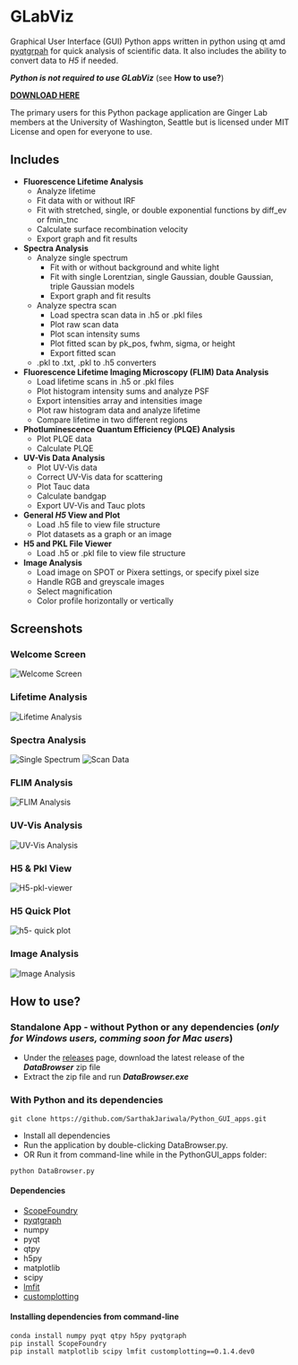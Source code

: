 # GLabViz
Graphical User Interface (GUI) Python apps written in python using qt amd [pyqtgrpah](http://www.pyqtgraph.org/) for quick analysis of scientific data. It also includes the ability to convert data to *H5* if needed.

_**Python is not required to use GLabViz**_ (see **How to use?**)

[**DOWNLOAD HERE**](https://github.com/SarthakJariwala/Python_GUI_apps/releases)

The primary users for this Python package application are Ginger Lab members at the University of Washington, Seattle but is licensed under MIT License and open for everyone to use.

## Includes
* **Fluorescence Lifetime Analysis**
    * Analyze lifetime
    * Fit data with or without IRF
    * Fit with stretched, single, or double exponential functions by diff_ev or fmin_tnc
    * Calculate surface recombination velocity
    * Export graph and fit results
* **Spectra Analysis**
    * Analyze single spectrum
        * Fit with or without background and white light
        * Fit with single Lorentzian, single Gaussian, double Gaussian, triple Gaussian models
        * Export graph and fit results
    * Analyze spectra scan
        * Load spectra scan data in .h5 or .pkl files
        * Plot raw scan data
        * Plot scan intensity sums
        * Plot fitted scan by pk_pos, fwhm, sigma, or height
        * Export fitted scan
    * .pkl to .txt, .pkl to .h5 converters
* **Fluorescence Lifetime Imaging Microscopy (FLIM) Data Analysis**
    * Load lifetime scans in .h5 or .pkl files
    * Plot histogram intensity sums and analyze PSF
    * Export intensities array and intensities image
    * Plot raw histogram data and analyze lifetime
    * Compare lifetime in two different regions
* **Photluminescence Quantum Efficiency (PLQE) Analysis**
    * Plot PLQE data
    * Calculate PLQE
* **UV-Vis Data Analysis**
    * Plot UV-Vis data
    * Correct UV-Vis data for scattering
    * Plot Tauc data
    * Calculate bandgap
    * Export UV-Vis and Tauc plots
* **General *H5* View and Plot**
    * Load .h5 file to view file structure
    * Plot datasets as a graph or an image
* **H5 and PKL File Viewer**
    * Load .h5 or .pkl file to view file structure
* **Image Analysis**
    * Load image on SPOT or Pixera settings, or specify pixel size
    * Handle RGB and greyscale images 
    * Select magnification
    * Color profile horizontally or vertically

## Screenshots
### Welcome Screen
![Welcome Screen](https://github.com/SarthakJariwala/Python_GUI_apps/blob/master/Screenshots/GLabViz_interface_1.png)
### Lifetime Analysis
![Lifetime Analysis](https://github.com/SarthakJariwala/Python_GUI_apps/blob/master/Screenshots/GLabViz_Lifetime_analysis_2.png)
### Spectra Analysis
![Single Spectrum](https://github.com/SarthakJariwala/Python_GUI_apps/blob/master/Screenshots/GLabViz_Spectrum_analysis_1.png)
![Scan Data](https://github.com/SarthakJariwala/Python_GUI_apps/blob/master/Screenshots/GLabViz_Spectrum_analysis_2.png)
### FLIM Analysis
![FLIM Analysis](https://github.com/SarthakJariwala/Python_GUI_apps/blob/master/Screenshots/GLabViz_FLIM_analysis_2.png)
### UV-Vis Analysis
![UV-Vis Analysis](https://github.com/SarthakJariwala/Python_GUI_apps/blob/master/Screenshots/GLabViz_UVvis_analysis_1.PNG)
### H5 & Pkl View
![H5-pkl-viewer](https://github.com/SarthakJariwala/Python_GUI_apps/blob/master/Screenshots/GLabViz_h5_ViewPlot_analysis_1.PNG)
### H5 Quick Plot
![h5- quick plot](https://github.com/SarthakJariwala/Python_GUI_apps/blob/master/Screenshots/GLabViz_h5_ViewPlot_analysis_2.PNG)
### Image Analysis
![Image Analysis](https://github.com/SarthakJariwala/Python_GUI_apps/blob/master/Screenshots/GLabViz_Image_analysis_1.png)

## How to use?
### Standalone App - without Python or any dependencies (_only for Windows users, comming soon for Mac users_)
* Under the [releases](https://github.com/SarthakJariwala/Python_GUI_apps/releases) page, download the latest release of the _**DataBrowser**_ zip file
* Extract the zip file and run _**DataBrowser.exe**_
### With Python and its dependencies
```
git clone https://github.com/SarthakJariwala/Python_GUI_apps.git
```
* Install all dependencies
* Run the application by double-clicking DataBrowser.py.
* OR Run it from command-line while in the PythonGUI_apps folder:
```
python DataBrowser.py
```

#### Dependencies
* [ScopeFoundry](https://github.com/ScopeFoundry/ScopeFoundry)
* [pyqtgraph](http://www.pyqtgraph.org/) 
* numpy
* pyqt
* qtpy
* h5py
* matplotlib
* scipy
* [lmfit](https://lmfit.github.io/lmfit-py/)
* [customplotting](https://github.com/SarthakJariwala/Custom-Plotting)

#### Installing dependencies from command-line
```
conda install numpy pyqt qtpy h5py pyqtgraph
pip install ScopeFoundry
pip install matplotlib scipy lmfit customplotting==0.1.4.dev0
```
